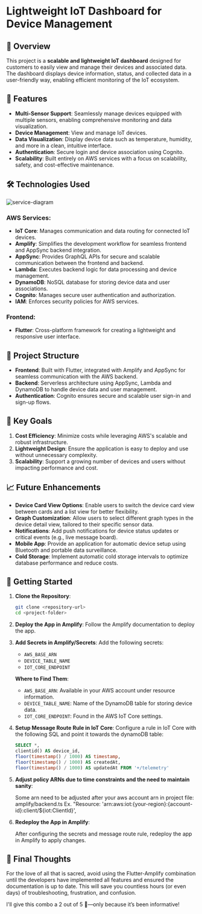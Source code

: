 # Lightweight IoT Dashboard for Device Management

## 📖 Overview

This project is a **scalable and lightweight IoT dashboard** designed for customers to easily view and manage their devices and associated data. The dashboard displays device information, status, and collected data in a user-friendly way, enabling efficient monitoring of the IoT ecosystem.

## 🚀 Features

- **Multi-Sensor Support**: Seamlessly manage devices equipped with multiple sensors, enabling comprehensive monitoring and data visualization.
- **Device Management**: View and manage IoT devices.
- **Data Visualization**: Display device data such as temperature, humidity, and more in a clean, intuitive interface.
- **Authentication**: Secure login and device association using Cognito.
- **Scalability**: Built entirely on AWS services with a focus on scalability, safety, and cost-effective maintenance.

## 🛠️ Technologies Used

![service-diagram](https://github.com/user-attachments/assets/9464c142-bfda-44bd-bb34-2b9e51457514)

### AWS Services:
- **IoT Core**: Manages communication and data routing for connected IoT devices.
- **Amplify**: Simplifies the development workflow for seamless frontend and AppSync backend integration.
- **AppSync**: Provides GraphQL APIs for secure and scalable communication between the frontend and backend.
- **Lambda**: Executes backend logic for data processing and device management.
- **DynamoDB**: NoSQL database for storing device data and user associations.
- **Cognito**: Manages secure user authentication and authorization.
- **IAM**: Enforces security policies for AWS services.

### Frontend:
- **Flutter**: Cross-platform framework for creating a lightweight and responsive user interface.

## 📂 Project Structure

- **Frontend**: Built with Flutter, integrated with Amplify and AppSync for seamless communication with the AWS backend.
- **Backend**: Serverless architecture using AppSync, Lambda and DynamoDB to handle device data and user management.
- **Authentication**: Cognito ensures secure and scalable user sign-in and sign-up flows.

## 🎯 Key Goals

1. **Cost Efficiency**: Minimize costs while leveraging AWS's scalable and robust infrastructure.
2. **Lightweight Design**: Ensure the application is easy to deploy and use without unnecessary complexity.
3. **Scalability**: Support a growing number of devices and users without impacting performance and cost.

## 📈 Future Enhancements

- **Device Card View Options**: Enable users to switch the device card view between cards and a list view for better flexibility.
- **Graph Customization**: Allow users to select different graph types in the device detail view, tailored to their specific sensor data.
- **Notifications**: Add push notifications for device status updates or critical events (e.g., live message board).
- **Mobile App**: Provide an application for automatic device setup using Bluetooth and portable data surveillance.
- **Cold Storage**: Implement automatic cold storage intervals to optimize database performance and reduce costs.

## 🚀 Getting Started

1. **Clone the Repository**:
   ```bash
   git clone <repository-url>
   cd <project-folder>
   ```

2. **Deploy the App in Amplify**:
   Follow the Amplify documentation to deploy the app.

3. **Add Secrets in Amplify/Secrets**:
   Add the following secrets:
   - `AWS_BASE_ARN`
   - `DEVICE_TABLE_NAME`
   - `IOT_CORE_ENDPOINT`

   **Where to Find Them**:
   - `AWS_BASE_ARN`: Available in your AWS account under resource information.
   - `DEVICE_TABLE_NAME`: Name of the DynamoDB table for storing device data.
   - `IOT_CORE_ENDPOINT`: Found in the AWS IoT Core settings.

4. **Setup Message Route Rule in IoT Core**:
   Configure a rule in IoT Core with the following SQL and point it towards the dynamoDB table:
   ```sql
   SELECT *, 
   clientid() AS device_id, 
   floor(timestamp() / 1000) AS timestamp, 
   floor(timestamp() / 1000) AS createdAt, 
   floor(timestamp() / 1000) AS updatedAt FROM '+/telemetry'
   ```
5. **Adjust policy ARNs due to time constraints and the need to maintain sanity**:
   
   Some arn need to be adjusted after your aws account arn in project file: amplify/backend.ts 
   Ex. "Resource: 'arn:aws:iot:{your-region}:{account-id}:client/${iot:ClientId}',

7. **Redeploy the App in Amplify**:
   
   After configuring the secrets and message route rule, redeploy the app in Amplify to apply changes.

## 📝 Final Thoughts

For the love of all that is sacred, avoid using the Flutter-Amplify combination until the developers have implemented all features and ensured the documentation is up to date. This will save you countless hours (or even days) of troubleshooting, frustration, and confusion.

I'll give this combo a 2 out of 5 🍞—only because it’s been informative!

